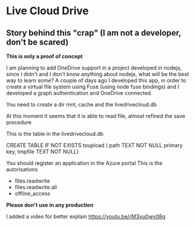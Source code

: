 # Live Cloud Drive
## Story behind this "crap" (I am not a developer, don't be scared)

**This is only a proof of concept**

I am planning to add OneDrive support in a project developed in nodejs, since I didn't and I don't know anything about nodejs, what will be the best way to learn some?
A couple of days ago I developed this app, in order to create a virtual file system using Fuse (using node fuse bindings) and I developed a graph authentication and OneDrive connected.


You need to create a dir mnt, cache and the livedrivecloud.db

At this moment it seems that it is able to read file, almost refined the save procedure

This is the table in the livedrivecloud.db

CREATE TABLE IF NOT EXISTS toupload ( path TEXT NOT NULL primary key, tmpfile TEXT NOT NULL)

You should register an application in the Azure portal
This is the autorisations

- files.readwrite
- files.readwrite.all
- offline_access


**Please don't use in any production**

I added a video for better explain https://youtu.be/rM3vu0wv08g

